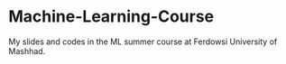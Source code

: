 # Machine-Learning-Course
My slides and codes in the ML summer course at Ferdowsi University of Mashhad.
